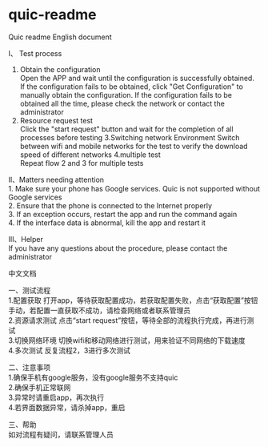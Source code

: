 # quic-readme

Quic readme
English document

I、 Test process
1. Obtain the configuration
</br>Open the APP and wait until the configuration is successfully obtained. 
If the configuration fails to be obtained, click "Get Configuration" to manually obtain the configuration.
If the configuration fails to be obtained all the time, please check the network or contact the administrator 
2. Resource request test
</br>Click the "start request" button and wait for the completion of all processes before testing 
3.Switching network Environment
Switch between wifi and mobile networks for the test to verify the download speed of different networks 
4.multiple test
</br>Repeat flow 2 and 3 for multiple tests

II、Matters needing attention
</br>1. Make sure your phone has Google services. Quic is not supported without Google services 
</br>2. Ensure that the phone is connected to the Internet properly
</br>3. If an exception occurs, restart the app and run the command again
</br>4. If the interface data is abnormal, kill the app and restart it

III、Helper
 </br>If you have any questions about the procedure, please contact the administrator




中文文档

一、测试流程
</br>1.配置获取
打开app，等待获取配置成功，若获取配置失败，点击“获取配置”按钮手动，若配置一直获取不成功，请检查网络或者联系管理员
</br>2.资源请求测试
点击“start request”按钮，等待全部的流程执行完成，再进行测试
</br>3.切换网络环境
切换wifi和移动网络进行测试，用来验证不同网络的下载速度
</br>4.多次测试
反复流程2，3进行多次测试


二、注意事项
</br>1.确保手机有google服务，没有google服务不支持quic
</br>2.确保手机正常联网
</br>3.异常时请重启app，再次执行
</br>4.若界面数据异常，请杀掉app，重启


三、帮助
 </br>如对流程有疑问，请联系管理人员


